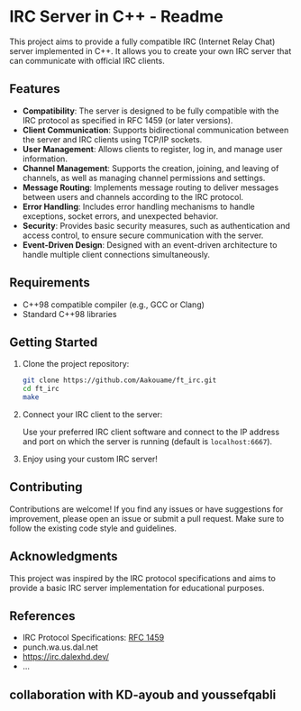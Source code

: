 # IRC Server in C++ - Readme

This project aims to provide a fully compatible IRC (Internet Relay Chat) server implemented in C++. It allows you to create your own IRC server that can communicate with official IRC clients.

## Features

- **Compatibility**: The server is designed to be fully compatible with the IRC protocol as specified in RFC 1459 (or later versions).
- **Client Communication**: Supports bidirectional communication between the server and IRC clients using TCP/IP sockets.
- **User Management**: Allows clients to register, log in, and manage user information.
- **Channel Management**: Supports the creation, joining, and leaving of channels, as well as managing channel permissions and settings.
- **Message Routing**: Implements message routing to deliver messages between users and channels according to the IRC protocol.
- **Error Handling**: Includes error handling mechanisms to handle exceptions, socket errors, and unexpected behavior.
- **Security**: Provides basic security measures, such as authentication and access control, to ensure secure communication with the server.
- **Event-Driven Design**: Designed with an event-driven architecture to handle multiple client connections simultaneously.

## Requirements

- C++98 compatible compiler (e.g., GCC or Clang)
- Standard C++98 libraries

## Getting Started

1. Clone the project repository:

   ```bash
   git clone https://github.com/Aakouame/ft_irc.git
   cd ft_irc
   make

   ```
3. Connect your IRC client to the server:

   Use your preferred IRC client software and connect to the IP address and port on which the server is running (default is `localhost:6667`).

4. Enjoy using your custom IRC server!

## Contributing

Contributions are welcome! If you find any issues or have suggestions for improvement, please open an issue or submit a pull request. Make sure to follow the existing code style and guidelines.

## Acknowledgments

This project was inspired by the IRC protocol specifications and aims to provide a basic IRC server implementation for educational purposes.

## References

- IRC Protocol Specifications: [RFC 1459](https://tools.ietf.org/html/rfc1459)
- punch.wa.us.dal.net
- https://irc.dalexhd.dev/
- ...

## collaboration with KD-ayoub and youssefqabli
